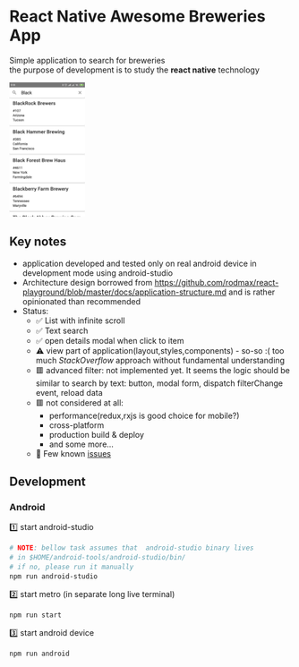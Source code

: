 # React Native Awesome Breweries App

Simple application to search for breweries<br>
the purpose of development is to study the **react native** technology

<img src="./assets/screenshot.jpg" height="240px">

## Key notes

-   application developed and tested only on real android device in development mode using android-studio
-   Architecture design borrowed from https://github.com/rodmax/react-playground/blob/master/docs/application-structure.md
    and is rather opinionated than recommended
-   Status:
    -   ✅ List with infinite scroll
    -   ✅ Text search
    -   ✅ open details modal when click to item
    -   ⚠️ view part of application(layout,styles,components) - so-so :( too much _StackOverflow_ approach without fundamental understanding
    -   🟥 advanced filter: not implemented yet.
        It seems the logic should be similar to search by text: button, modal form, dispatch filterChange event, reload data
    -   🟥 not considered at all:
        -   performance(redux,rxjs is good choice for mobile?)
        -   cross-platform
        -   production build & deploy
        -   and some more...
    -   🐛 Few known [issues](https://github.com/rodmax/rn-awesome-breweries-app/issues)

## Development

### Android

1️⃣ start android-studio

```bash
# NOTE: bellow task assumes that  android-studio binary lives
# in $HOME/android-tools/android-studio/bin/
# if no, please run it manually
npm run android-studio
```

2️⃣ start metro (in separate long live terminal)

```bash
npm run start
```

3️⃣ start android device

```bash
npm run android
```
